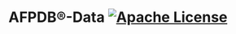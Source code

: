 # AFPDB®-Data [![Apache License](https://img.shields.io/badge/license-Apache-blue.svg)](https://github.com/AFPDB/AFPDB-Data/blob/master/LICENSE)
